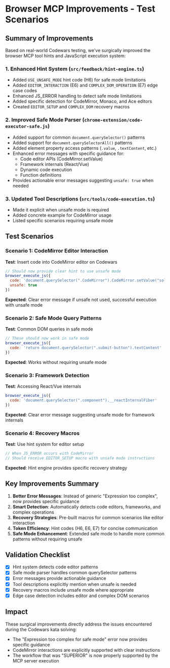 # Browser MCP Improvements - Test Scenarios

## Summary of Improvements

Based on real-world Codewars testing, we've surgically improved the browser MCP tool hints and JavaScript execution system:

### 1. Enhanced Hint System (`src/feedback/hint-engine.ts`)
- Added `USE_UNSAFE_MODE` hint code (H6) for safe mode limitations
- Added `EDITOR_INTERACTION` (E6) and `COMPLEX_DOM_OPERATION` (E7) edge case codes
- Enhanced JS_ERROR handling to detect safe mode limitations
- Added specific detection for CodeMirror, Monaco, and Ace editors
- Created `EDITOR_SETUP` and `COMPLEX_DOM` recovery macros

### 2. Improved Safe Mode Parser (`chrome-extension/code-executor-safe.js`)
- Added support for common `document.querySelector()` patterns
- Added support for `document.querySelectorAll()` patterns  
- Added element property access patterns (`.value`, `.textContent`, etc.)
- Enhanced error messages with specific guidance for:
  - Code editor APIs (CodeMirror.setValue)
  - Framework internals (React/Vue)
  - Dynamic code execution
  - Function definitions
- Provides actionable error messages suggesting `unsafe: true` when needed

### 3. Updated Tool Descriptions (`src/tools/code-execution.ts`)
- Made it explicit when unsafe mode is required
- Added concrete example for CodeMirror usage
- Listed specific scenarios requiring unsafe mode

## Test Scenarios

### Scenario 1: CodeMirror Editor Interaction
**Test**: Insert code into CodeMirror editor on Codewars
```javascript
// Should now provide clear hint to use unsafe mode
browser_execute_js({
  code: 'document.querySelector(".CodeMirror").CodeMirror.setValue("solution code")',
  unsafe: true
})
```
**Expected**: Clear error message if unsafe not used, successful execution with unsafe mode

### Scenario 2: Safe Mode Query Patterns  
**Test**: Common DOM queries in safe mode
```javascript
// These should now work in safe mode
browser_execute_js({
  code: 'return document.querySelector(".submit-button").textContent'
})
```
**Expected**: Works without requiring unsafe mode

### Scenario 3: Framework Detection
**Test**: Accessing React/Vue internals
```javascript
browser_execute_js({
  code: 'document.querySelector(".component").__reactInternalFiber'
})
```
**Expected**: Clear error message suggesting unsafe mode for framework internals

### Scenario 4: Recovery Macros
**Test**: Use hint system for editor setup
```javascript
// When JS_ERROR occurs with CodeMirror
// Should receive EDITOR_SETUP macro with unsafe mode instructions
```
**Expected**: Hint engine provides specific recovery strategy

## Key Improvements Summary

1. **Better Error Messages**: Instead of generic "Expression too complex", now provides specific guidance
2. **Smart Detection**: Automatically detects code editors, frameworks, and complex operations
3. **Recovery Strategies**: Pre-built macros for common scenarios like editor interaction
4. **Token Efficiency**: Hint codes (H6, E6, E7) for concise communication
5. **Safe Mode Enhancement**: Extended safe mode to handle more common patterns without requiring unsafe

## Validation Checklist

- [x] Hint system detects code editor patterns
- [x] Safe mode parser handles common querySelector patterns
- [x] Error messages provide actionable guidance
- [x] Tool descriptions explicitly mention when unsafe is needed
- [x] Recovery macros include unsafe mode where appropriate
- [x] Edge case detection includes editor and complex DOM scenarios

## Impact

These surgical improvements directly address the issues encountered during the Codewars kata solving:
- The "Expression too complex for safe mode" error now provides specific guidance
- CodeMirror interactions are explicitly supported with clear instructions
- The workflow that was "SUPERIOR" is now properly supported by the MCP server execution